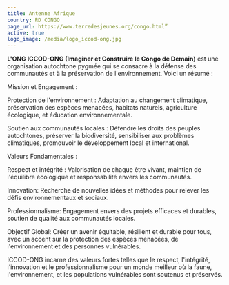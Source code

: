 ```yaml
---
title: Antenne Afrique
country: RD CONGO
page_url: https://www.terredesjeunes.org/congo.html”
active: true
logo_image: /media/logo_iccod-ong.jpg
---
```

**L'ONG ICCOD-ONG (Imaginer et Construire le Congo de Demain)** est une organisation autochtone pygmée qui se consacre à la défense des communautés et à la préservation de l'environnement. Voici un résumé :

Mission et Engagement :

Protection de l'environnement : Adaptation au changement climatique, préservation des espèces menacées, habitats naturels, agriculture écologique, et éducation environnementale.

Soutien aux communautés locales : Défendre les droits des peuples autochtones, préserver la biodiversité, sensibiliser aux problèmes climatiques, promouvoir le développement local et international.

Valeurs Fondamentales :

Respect et intégrité : Valorisation de chaque être vivant, maintien de l'équilibre écologique et responsabilité envers les communautés.

Innovation: Recherche de nouvelles idées et méthodes pour relever les défis environnementaux et sociaux.

Professionnalisme: Engagement envers des projets efficaces et durables, soutien de qualité aux communautés locales.

Objectif Global: Créer un avenir équitable, résilient et durable pour tous, avec un accent sur la protection des espèces menacées, de l'environnement et des personnes vulnérables.

ICCOD-ONG incarne des valeurs fortes telles que le respect, l'intégrité, l'innovation et le professionnalisme pour un monde meilleur où la faune, l'environnement, et les populations vulnérables sont soutenus et préservés.
